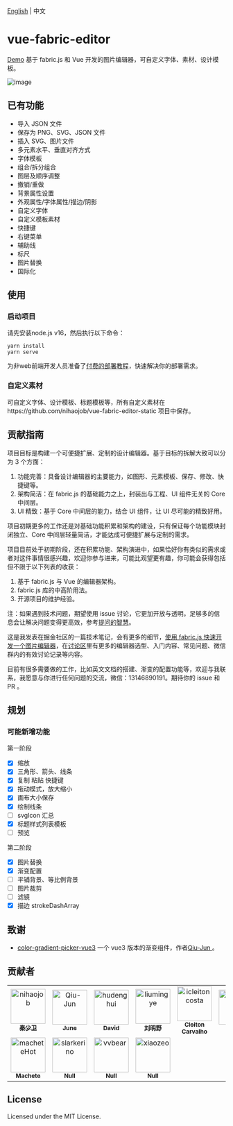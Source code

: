 [English](https://github.com/nihaojob/vue-fabric-editor/blob/main/README-en.md) | 中文

# vue-fabric-editor

[Demo](https://nihaojob.github.io/vue-fabric-editor/) 基于 fabric.js 和 Vue 开发的图片编辑器，可自定义字体、素材、设计模板。

![image](https://user-images.githubusercontent.com/13534626/221415964-25c1b605-4bf4-4972-b6bc-5487d85f99cc.png)

## 已有功能

- 导入 JSON 文件
- 保存为 PNG、SVG、JSON 文件
- 插入 SVG、图片文件
- 多元素水平、垂直对齐方式
- 字体模板
- 组合/拆分组合
- 图层及顺序调整
- 撤销/重做
- 背景属性设置
- 外观属性/字体属性/描边/阴影
- 自定义字体
- 自定义模板素材
- 快捷键
- 右键菜单
- 辅助线
- 标尺
- 图片替换
- 国际化

## 使用

### 启动项目
请先安装node.js v16，然后执行以下命令：

```
yarn install
yarn serve
```

为非web前端开发人员准备了[付费的部署教程](https://mbd.pub/o/bread/ZJeXlptw)，快速解决你的部署需求。

### 自定义素材
可自定义字体、设计模板、标题模板等，所有自定义素材在https://github.com/nihaojob/vue-fabric-editor-static 项目中保存。

## 贡献指南

项目目标是构建一个可便捷扩展、定制的设计编辑器。基于目标的拆解大致可以分为 3 个方面：

1. 功能完善：具备设计编辑器的主要能力，如图形、元素模板、保存、修改、快捷键等。
2. 架构简洁：在 fabric.js 的基础能力之上，封装出与工程、UI 组件无关的 Core 中间层。
3. UI 精致：基于 Core 中间层的能力，结合 UI 组件，让 UI 尽可能的精致好用。

项目初期更多的工作还是对基础功能积累和架构的建设，只有保证每个功能模块封闭独立、Core 中间层轻量简洁，才能达成可便捷扩展与定制的需求。

项目目前处于初期阶段，还在积累功能、架构演进中，如果恰好你有类似的需求或者对这件事情很感兴趣，欢迎你参与进来，可能比观望更有趣，你可能会获得包括但不限于以下列表的收获：

1. 基于 fabric.js 与 Vue 的编辑器架构。
2. fabric.js 库的中高阶用法。
3. 开源项目的维护经验。

注：如果遇到技术问题，期望使用 issue 讨论，它更加开放与透明，足够多的信息会让解决问题变得更高效，参考[提问的智慧](https://github.com/ryanhanwu/How-To-Ask-Questions-The-Smart-Way/blob/main/README-zh_CN.md#%E6%8F%90%E9%97%AE%E7%9A%84%E6%99%BA%E6%85%A7)。

这是我发表在掘金社区的一篇技术笔记，会有更多的细节，[使用 fabric.js 快速开发一个图片编辑器](https://juejin.cn/post/7155040639497797645)，在[讨论区](https://github.com/nihaojob/vue-fabric-editor/discussions)里有更多的编辑器选型、入门内容、常见问题、微信群内的有效讨论记录等内容。

目前有很多需要做的工作，比如英文文档的搭建、渐变的配置功能等，欢迎与我联系，我愿意与你进行任何问题的交流，微信：13146890191。期待你的 issue 和 PR 。

## 规划

### 可能新增功能

第一阶段

- [x] 缩放
- [x] 三角形、箭头、线条
- [x] 复制 粘贴 快捷键
- [x] 拖动模式，放大缩小
- [x] 画布大小保存
- [x] 绘制线条
- [ ] svgIcon 汇总
- [x] 标题样式列表模板
- [ ] 预览

第二阶段

- [x] 图片替换
- [x] 渐变配置
- [ ] 平铺背景、等比例背景
- [ ] 图片裁剪
- [ ] 滤镜
- [x] 描边 strokeDashArray

## 致谢

- [color-gradient-picker-vue3](https://github.com/Qiu-Jun/color-gradient-picker-vue3) 一个 vue3 版本的渐变组件，作者[Qiu-Jun
  ](https://github.com/Qiu-Jun)。
  
## 贡献者
<!-- readme: collaborators,contributors -start -->
<table>
<tr>
    <td align="center">
        <a href="https://github.com/nihaojob">
            <img src="https://avatars.githubusercontent.com/u/13534626?v=4" width="80;" alt="nihaojob"/>
            <br />
            <sub><b>秦少卫  </b></sub>
        </a>
    </td>
    <td align="center">
        <a href="https://github.com/Qiu-Jun">
            <img src="https://avatars.githubusercontent.com/u/24954362?v=4" width="80;" alt="Qiu-Jun"/>
            <br />
            <sub><b>June</b></sub>
        </a>
    </td>
    <td align="center">
        <a href="https://github.com/hudenghui">
            <img src="https://avatars.githubusercontent.com/u/17875293?v=4" width="80;" alt="hudenghui"/>
            <br />
            <sub><b>David</b></sub>
        </a>
    </td>
    <td align="center">
        <a href="https://github.com/liumingye">
            <img src="https://avatars.githubusercontent.com/u/8676207?v=4" width="80;" alt="liumingye"/>
            <br />
            <sub><b>刘明野</b></sub>
        </a>
    </td>
    <td align="center">
        <a href="https://github.com/icleitoncosta">
            <img src="https://avatars.githubusercontent.com/u/3260480?v=4" width="80;" alt="icleitoncosta"/>
            <br />
            <sub><b>Cleiton Carvalho</b></sub>
        </a>
    </td>
    <td align="center">
        <a href="https://github.com/bigFace2019">
            <img src="https://avatars.githubusercontent.com/u/55651401?v=4" width="80;" alt="bigFace2019"/>
            <br />
            <sub><b>Null</b></sub>
        </a>
    </td></tr>
<tr>
    <td align="center">
        <a href="https://github.com/macheteHot">
            <img src="https://avatars.githubusercontent.com/u/26652329?v=4" width="80;" alt="macheteHot"/>
            <br />
            <sub><b>Machete</b></sub>
        </a>
    </td>
    <td align="center">
        <a href="https://github.com/slarkerino">
            <img src="https://avatars.githubusercontent.com/u/7014849?v=4" width="80;" alt="slarkerino"/>
            <br />
            <sub><b>Null</b></sub>
        </a>
    </td>
    <td align="center">
        <a href="https://github.com/vvbear">
            <img src="https://avatars.githubusercontent.com/u/32010827?v=4" width="80;" alt="vvbear"/>
            <br />
            <sub><b>Null</b></sub>
        </a>
    </td>
    <td align="center">
        <a href="https://github.com/xiaozeo">
            <img src="https://avatars.githubusercontent.com/u/13568242?v=4" width="80;" alt="xiaozeo"/>
            <br />
            <sub><b>Null</b></sub>
        </a>
    </td></tr>
</table>
<!-- readme: collaborators,contributors -end -->

## License

Licensed under the MIT License.

